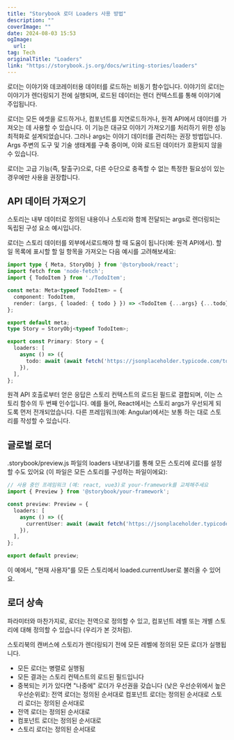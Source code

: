 ```yaml
---
title: "Storybook 로더 Loaders 사용 방법"
description: ""
coverImage: ""
date: 2024-08-03 15:53
ogImage: 
  url: 
tag: Tech
originalTitle: "Loaders"
link: "https://storybook.js.org/docs/writing-stories/loaders"
---
```





로더는 이야기와 데코레이터용 데이터를 로드하는 비동기 함수입니다. 이야기의 로더는 이야기가 렌더링되기 전에 실행되며, 로드된 데이터는 렌더 컨텍스트를 통해 이야기에 주입됩니다.

로더는 모든 에셋을 로드하거나, 컴포넌트를 지연로드하거나, 원격 API에서 데이터를 가져오는 데 사용할 수 있습니다. 이 기능은 대규모 이야기 가져오기를 처리하기 위한 성능 최적화로 설계되었습니다. 그러나 args는 이야기 데이터를 관리하는 권장 방법입니다. Args 주변의 도구 및 기술 생태계를 구축 중이며, 이와 로드된 데이터가 호환되지 않을 수 있습니다.

로더는 고급 기능(즉, 탈출구)으로, 다른 수단으로 충족할 수 없는 특정한 필요성이 있는 경우에만 사용을 권장합니다.

## API 데이터 가져오기



스토리는 내부 데이터로 정의된 내용이나 스토리와 함께 전달되는 args로 렌더링되는 독립된 구성 요소 예시입니다.

로더는 스토리 데이터를 외부에서로드해야 할 때 도움이 됩니다(예: 원격 API에서). 할 일 목록에 표시할 할 일 항목을 가져오는 다음 예시를 고려해보세요:

```typescript
import type { Meta, StoryObj } from '@storybook/react';
import fetch from 'node-fetch';
import { TodoItem } from './TodoItem';

const meta: Meta<typeof TodoItem> = {
  component: TodoItem,
  render: (args, { loaded: { todo } }) => <TodoItem {...args} {...todo} />,
};

export default meta;
type Story = StoryObj<typeof TodoItem>;

export const Primary: Story = {
  loaders: [
    async () => ({
      todo: await (await fetch('https://jsonplaceholder.typicode.com/todos/1')).json(),
    }),
  ],
};
```

원격 API 호출로부터 얻은 응답은 스토리 컨텍스트의 로드된 필드로 결합되며, 이는 스토리 함수의 두 번째 인수입니다. 예를 들어, React에서는 스토리 args가 우선되게 되도록 먼저 전개되었습니다. 다른 프레임워크(예: Angular)에서는 보통 하는 대로 스토리를 작성할 수 있습니다.



## 글로벌 로더

.storybook/preview.js 파일의 loaders 내보내기를 통해 모든 스토리에 로더를 설정할 수도 있어요 (이 파일은 모든 스토리를 구성하는 파일이에요):

```typescript
// 사용 중인 프레임워크 (예: react, vue3)로 your-framework를 교체해주세요
import { Preview } from '@storybook/your-framework';

const preview: Preview = {
  loaders: [
    async () => ({
      currentUser: await (await fetch('https://jsonplaceholder.typicode.com/users/1')).json(),
    }),
  ],
};

export default preview;
```

이 예에서, "현재 사용자"를 모든 스토리에서 loaded.currentUser로 불러올 수 있어요.



## 로더 상속

파라미터와 마찬가지로, 로더는 전역으로 정의할 수 있고, 컴포넌트 레벨 또는 개별 스토리에 대해 정의할 수 있습니다 (우리가 본 것처럼).

스토리북의 캔버스에 스토리가 렌더링되기 전에 모든 레벨에 정의된 모든 로더가 실행됩니다.

- 모든 로더는 병렬로 실행됨
- 모든 결과는 스토리 컨텍스트의 로드된 필드입니다
- 중복되는 키가 있다면 "나중에" 로더가 우선권을 갖습니다 (낮은 우선순위에서 높은 우선순위로):
전역 로더는 정의된 순서대로
컴포넌트 로더는 정의된 순서대로
스토리 로더는 정의된 순서대로
- 전역 로더는 정의된 순서대로
- 컴포넌트 로더는 정의된 순서대로
- 스토리 로더는 정의된 순서대로